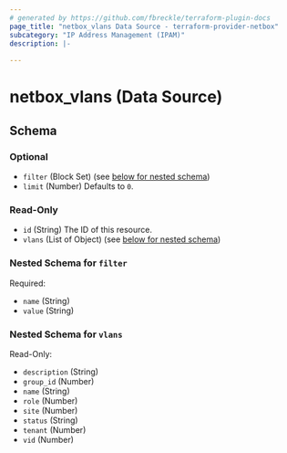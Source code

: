 ```yaml
---
# generated by https://github.com/fbreckle/terraform-plugin-docs
page_title: "netbox_vlans Data Source - terraform-provider-netbox"
subcategory: "IP Address Management (IPAM)"
description: |-
  
---
```


# netbox_vlans (Data Source)





<!-- schema generated by tfplugindocs -->
## Schema

### Optional

- `filter` (Block Set) (see [below for nested schema](#nestedblock--filter))
- `limit` (Number) Defaults to `0`.

### Read-Only

- `id` (String) The ID of this resource.
- `vlans` (List of Object) (see [below for nested schema](#nestedatt--vlans))

<a id="nestedblock--filter"></a>
### Nested Schema for `filter`

Required:

- `name` (String)
- `value` (String)


<a id="nestedatt--vlans"></a>
### Nested Schema for `vlans`

Read-Only:

- `description` (String)
- `group_id` (Number)
- `name` (String)
- `role` (Number)
- `site` (Number)
- `status` (String)
- `tenant` (Number)
- `vid` (Number)


